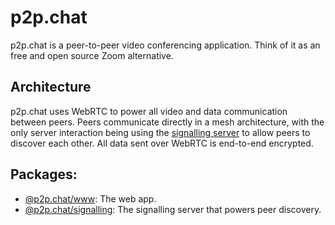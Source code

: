 # p2p.chat

p2p.chat is a peer-to-peer video conferencing application. Think of it as an free and open source Zoom alternative.

## Architecture

p2p.chat uses WebRTC to power all video and data communication between peers. Peers communicate directly in a mesh architecture, with the only server interaction being using the [signalling server](./signalling) to allow peers to discover each other. All data sent over WebRTC is end-to-end encrypted.

## Packages:

- [@p2p.chat/www](./www): The web app.
- [@p2p.chat/signalling](./signalling): The signalling server that powers peer discovery.
